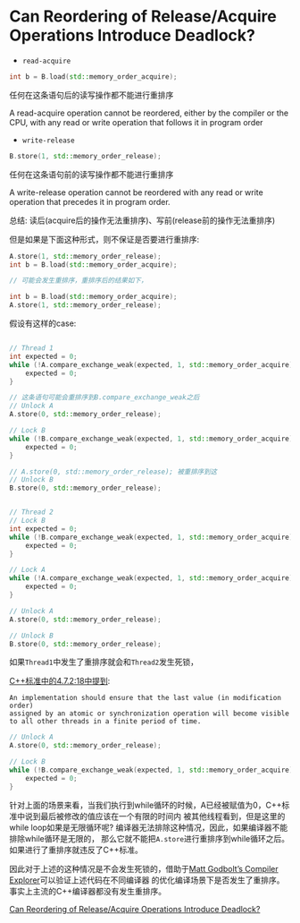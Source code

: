 
# Can Reordering of Release/Acquire Operations Introduce Deadlock?


* `read-acquire`


```cpp
int b = B.load(std::memory_order_acquire);
```

任何在这条语句后的读写操作都不能进行重排序

A read-acquire operation cannot be reordered, either by the compiler or the CPU, with any read or write operation that follows it in program order

* `write-release`

```cpp
B.store(1, std::memory_order_release);
```

任何在这条语句前的读写操作都不能进行重排序

A write-release operation cannot be reordered with any read or write operation that precedes it in program order.


总结: 读后(acquire后的操作无法重排序)、写前(release前的操作无法重排序)

但是如果是下面这种形式，则不保证是否要进行重排序:

```cpp
A.store(1, std::memory_order_release);
int b = B.load(std::memory_order_acquire);

// 可能会发生重排序，重排序后的结果如下，

int b = B.load(std::memory_order_acquire);
A.store(1, std::memory_order_release);
```



假设有这样的case:

```cpp

// Thread 1
int expected = 0;
while (!A.compare_exchange_weak(expected, 1, std::memory_order_acquire)) {
    expected = 0;
}

// 这条语句可能会重排序到B.compare_exchange_weak之后
// Unlock A
A.store(0, std::memory_order_release);

// Lock B
while (!B.compare_exchange_weak(expected, 1, std::memory_order_acquire)) {
    expected = 0;
}

// A.store(0, std::memory_order_release); 被重排序到这
// Unlock B
B.store(0, std::memory_order_release);


// Thread 2
// Lock B
int expected = 0;
while (!B.compare_exchange_weak(expected, 1, std::memory_order_acquire)) {
    expected = 0;
}

// Lock A
while (!A.compare_exchange_weak(expected, 1, std::memory_order_acquire)) {
    expected = 0;
}

// Unlock A
A.store(0, std::memory_order_release);

// Unlock B
B.store(0, std::memory_order_release);
```

如果`Thread1`中发生了重排序就会和`Thread2`发生死锁，


[C++标准中的4.7.2:18中提到](http://www.open-std.org/jtc1/sc22/wg21/docs/papers/2017/n4659.pdf):

```
An implementation should ensure that the last value (in modification order)
assigned by an atomic or synchronization operation will become visible to all other threads in a finite period of time.
```

```C++
// Unlock A
A.store(0, std::memory_order_release);

// Lock B
while (!B.compare_exchange_weak(expected, 1, std::memory_order_acquire)) {
    expected = 0;
}
```

针对上面的场景来看，当我们执行到while循环的时候，A已经被赋值为0，C++标准中说到最后被修改的值应该在一个有限的时间内
被其他线程看到，但是这里的while loop如果是无限循环呢? 编译器无法排除这种情况，因此，如果编译器不能排除while循环是无限的，
那么它就不能把`A.store`进行重排序到while循环之后。如果进行了重排序就违反了C++标准。

因此对于上述的这种情况是不会发生死锁的，借助于[Matt Godbolt’s Compiler Explorer](https://godbolt.org/g/DW6fuV)可以验证上述代码在不同编译器
的优化编译场景下是否发生了重排序。事实上主流的C++编译器都没有发生重排序。


[Can Reordering of Release/Acquire Operations Introduce Deadlock?](https://preshing.com/20170612/can-reordering-of-release-acquire-operations-introduce-deadlock/)


